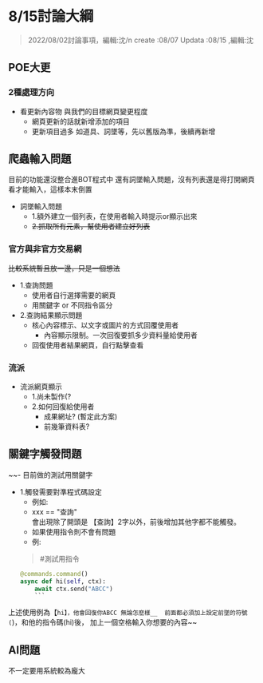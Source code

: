 # 8/15討論大綱
> 2022/08/02討論事項，編輯:沈/n
> create :08/07
> Updata :08/15 ,編輯:沈

## POE大更
### 2種處理方向
- 看更新內容物 與我們的目標網頁變更程度
  - 網頁更新的話就新增添加的項目
  - 更新項目過多 如道具、詞墜等，先以舊版為準，後續再新增

## 爬蟲輸入問題
目前的功能還沒整合進BOT程式中
還有詞墜輸入問題，沒有列表還是得打開網頁看才能輸入，這樣本末倒置
- 詞墜輸入問題
  - 1.額外建立一個列表，在使用者輸入時提示or顯示出來
  - ~~2.抓取所有元素，幫使用者建立好列表~~

### 官方與非官方交易網
~~比較系統暫且放一邊，只是一個想法~~
- 1.查詢問題
  - 使用者自行選擇需要的網頁
  - 用關鍵字 or 不同指令區分
- 2.查詢結果顯示問題
  - 核心內容標示、以文字或圖片的方式回覆使用者
    - 內容顯示限制。一次回復要抓多少資料量給使用者
  - 回復使用者結果網頁，自行點擊查看

### 流派
- 流派網頁顯示
  - 1.尚未製作(?
  - 2.如何回復給使用者
    - 成果網址? (暫定此方案)
	- 前幾筆資料表?

## 關鍵字觸發問題
~~- 目前做的測試用關鍵字
  - 1.觸發需要對準程式碼設定
    - 例如:  
	- xxx == "查詢"  
	會出現除了開頭是 【查詢】2字以外，前後增加其他字都不能觸發。
	- 如果使用指令則不會有問題
	- 例:  
	> #測試用指令
    ```Python
	@commands.command()
	async def hi(self, ctx):
        await ctx.send("ABCC")  
		```
上述使用例為【`hi】，他會回復你ABCC
無論怎麼樣__  前面都必須加上設定前墜的符號(`)，和他的指令碼(hi)後，  加上一個空格輸入你想要的內容~~


## AI問題
不一定要用系統較為龐大